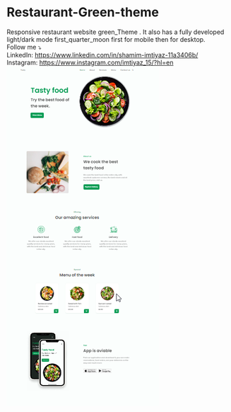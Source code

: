 # Restaurant-Green-theme
Responsive restaurant website green_Theme . It also has a fully developed light/dark mode first_quarter_moon first for mobile then for desktop.
<br>
Follow me ⤵️
<br>
LinkedIn: https://www.linkedin.com/in/shamim-imtiyaz-11a3406b/
<br>
Instagram: https://www.instagram.com/imtiyaz_15/?hl=en
<br>
![](demo.png)

